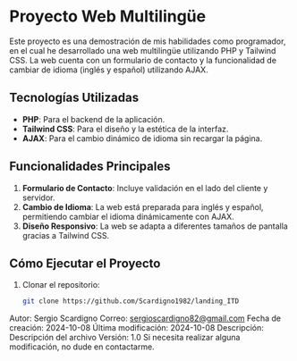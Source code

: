# Proyecto Web Multilingüe

Este proyecto es una demostración de mis habilidades como programador, en el cual he desarrollado una web multilingüe utilizando PHP y Tailwind CSS. La web cuenta con un formulario de contacto y la funcionalidad de cambiar de idioma (inglés y español) utilizando AJAX.

## Tecnologías Utilizadas

-   **PHP**: Para el backend de la aplicación.
-   **Tailwind CSS**: Para el diseño y la estética de la interfaz.
-   **AJAX**: Para el cambio dinámico de idioma sin recargar la página.

## Funcionalidades Principales

1. **Formulario de Contacto**: Incluye validación en el lado del cliente y servidor.
2. **Cambio de Idioma**: La web está preparada para inglés y español, permitiendo cambiar el idioma dinámicamente con AJAX.
3. **Diseño Responsivo**: La web se adapta a diferentes tamaños de pantalla gracias a Tailwind CSS.

## Cómo Ejecutar el Proyecto

1. Clonar el repositorio:
    ```bash
    git clone https://github.com/Scardigno1982/landing_ITD
    ```

Autor: Sergio Scardigno
Correo: sergioscardigno82@gmail.com
Fecha de creación: 2024-10-08
Última modificación: 2024-10-08
Descripción: Descripción del archivo
Versión: 1.0
Si necesita realizar alguna modificación, no dude en contactarme.
